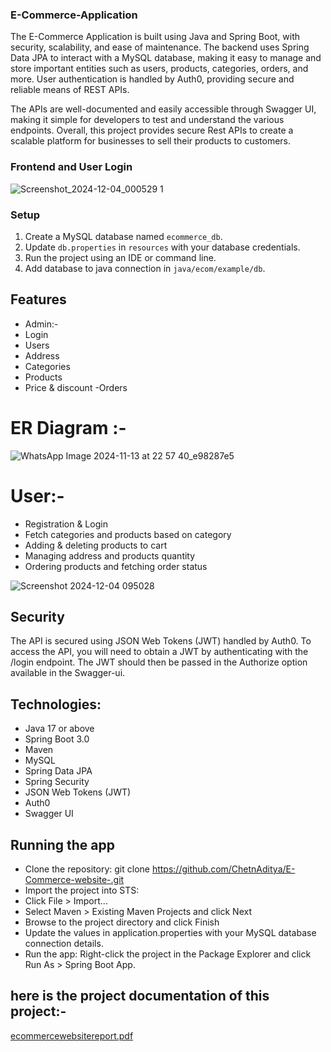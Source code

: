 ### E-Commerce-Application
The E-Commerce Application is built using Java and Spring Boot, with security, scalability, and ease of maintenance. The backend uses Spring Data JPA to interact with a MySQL database, making it easy to manage and store important entities such as users, products, categories, orders, and more. User authentication is handled by Auth0, providing secure and reliable means of REST APIs.

The APIs are well-documented and easily accessible through Swagger UI, making it simple for developers to test and understand the various endpoints. Overall, this project provides secure Rest APIs to create a scalable platform for businesses to sell their products to customers.

### Frontend and User Login

![Screenshot_2024-12-04_000529 1](https://github.com/user-attachments/assets/ced810a4-b4f8-4eb8-946b-69dd832773b9)

### Setup
1. Create a MySQL database named `ecommerce_db`.
2. Update `db.properties` in `resources` with your database credentials.
3. Run the project using an IDE or command line.
4. Add database to java connection in `java/ecom/example/db`.

## Features
- Admin:-
- Login
- Users
- Address
- Categories
- Products
- Price & discount
-Orders

# ER Diagram :-

![WhatsApp Image 2024-11-13 at 22 57 40_e98287e5](https://github.com/user-attachments/assets/39b42df3-031f-4c56-89fb-32366ea58704)



# User:-

- Registration & Login
- Fetch categories and products based on category
- Adding & deleting products to cart
- Managing address and products quantity
- Ordering products and fetching order status

![Screenshot 2024-12-04 095028](https://github.com/user-attachments/assets/4a4fd340-3212-4939-bd65-3be94a1ce73f)



## Security
The API is secured using JSON Web Tokens (JWT) handled by Auth0. To access the API, you will need to obtain a JWT by authenticating with the /login endpoint. The JWT should then be passed in the Authorize option available in the Swagger-ui.

## Technologies:
- Java 17 or above
- Spring Boot 3.0
- Maven
- MySQL
- Spring Data JPA
- Spring Security
- JSON Web Tokens (JWT)
- Auth0
- Swagger UI


## Running the app
- Clone the repository: git clone https://github.com/ChetnAditya/E-Commerce-website-.git
- Import the project into STS:
- Click File > Import...
- Select Maven > Existing Maven Projects and click Next
- Browse to the project directory and click Finish
- Update the values in application.properties with your MySQL database connection details.
- Run the app: Right-click the project in the Package Explorer and click Run As > Spring Boot App.

## here is the project documentation of this project:-
[ecommercewebsitereport.pdf](https://github.com/user-attachments/files/18309585/ecommercewebsitereport.pdf)
